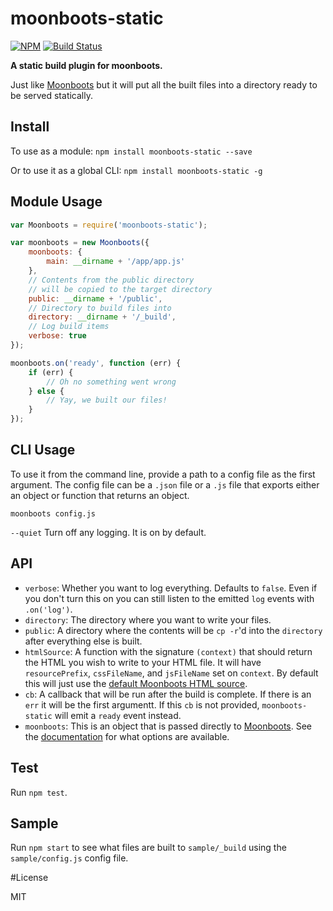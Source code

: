 moonboots-static
================

[![NPM](https://nodei.co/npm/moonboots-static.png)](https://nodei.co/npm/moonboots-static/)
[![Build Status](https://travis-ci.org/lukekarrys/moonboots-static.png?branch=master)](https://travis-ci.org/lukekarrys/moonboots-static)

**A static build plugin for moonboots.**

Just like [Moonboots](https://github.com/HenrikJoreteg/moonboots) but it will put all the built files into a directory ready to be served statically.

## Install

To use as a module: `npm install moonboots-static --save`

Or to use it as a global CLI: `npm install moonboots-static -g`

## Module Usage

```js
var Moonboots = require('moonboots-static');

var moonboots = new Moonboots({
    moonboots: {
        main: __dirname + '/app/app.js'
    },
    // Contents from the public directory
    // will be copied to the target directory 
    public: __dirname + '/public',
    // Directory to build files into
    directory: __dirname + '/_build',
    // Log build items
    verbose: true
});

moonboots.on('ready', function (err) {
    if (err) {
        // Oh no something went wrong
    } else {
        // Yay, we built our files!
    }
});
```

## CLI Usage

To use it from the command line, provide a path to a config file as the first argument. The config file can be a `.json` file or a `.js` file that exports either an object or function that returns an object.

```
moonboots config.js
```

`--quiet` Turn off any logging. It is on by default.



## API

- `verbose`: Whether you want to log everything. Defaults to `false`. Even if you don't turn this on you can still listen to the emitted `log` events with `.on('log')`.
- `directory`: The directory where you want to write your files.
- `public`: A directory where the contents will be `cp -r`'d into the `directory` after everything else is built.
- `htmlSource`: A function with the signature `(context)` that should return the HTML you wish to write to your HTML file. It will have `resourcePrefix`, `cssFileName`, and `jsFileName` set on `context`. By default this will just use the [default Moonboots HTML source](https://github.com/HenrikJoreteg/moonboots/blob/master/index.js#L176-L180).
- `cb`: A callback that will be run after the build is complete. If there is an `err` it will be the first argumentt. If this `cb` is not provided, `moonboots-static` will emit a `ready` event instead.
- `moonboots`: This is an object that is passed directly to [Moonboots](https://github.com/HenrikJoreteg/moonboots). See the [documentation](https://github.com/HenrikJoreteg/moonboots#options) for what options are available.


## Test

Run `npm test`.


## Sample

Run `npm start` to see what files are built to `sample/_build` using the `sample/config.js` config file.


#License

MIT